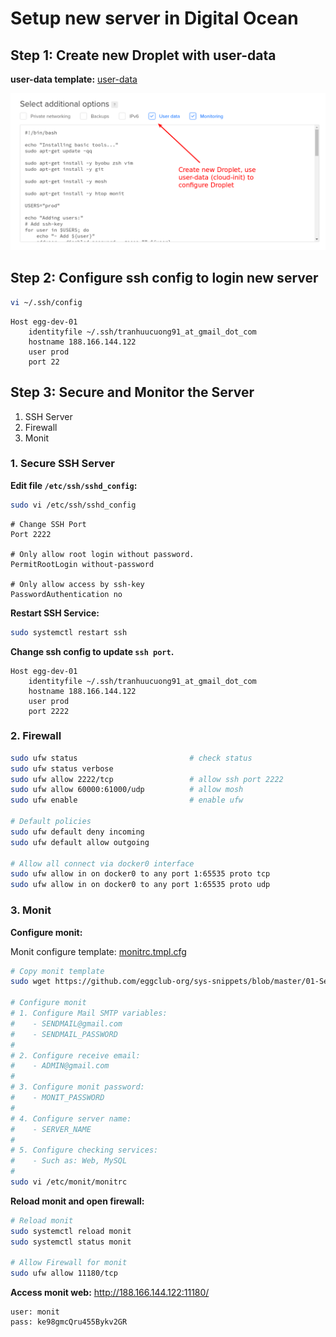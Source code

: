 # Setup new server in Digital Ocean

## Step 1: Create new Droplet with user-data

**user-data template:** [user-data](https://github.com/eggclub-org/sys-snippets/blob/master/01-Setup-new-server-in-DO/01-user-data-eggclub.sh)

![Create new Droplet with user-data](images/01-create-droplet-with-user-data.png)


## Step 2: Configure ssh config to login new server

```sh
vi ~/.ssh/config
```

```
Host egg-dev-01
    identityfile ~/.ssh/tranhuucuong91_at_gmail_dot_com
    hostname 188.166.144.122
    user prod
    port 22
```

## Step 3: Secure and Monitor the Server

1. SSH Server
2. Firewall
3. Monit

### 1. Secure SSH Server

**Edit file `/etc/ssh/sshd_config`:**

```sh
sudo vi /etc/ssh/sshd_config
```

```
# Change SSH Port
Port 2222

# Only allow root login without password.
PermitRootLogin without-password

# Only allow access by ssh-key
PasswordAuthentication no
```

**Restart SSH Service:**

```sh
sudo systemctl restart ssh
```

**Change ssh config to update `ssh port`.**

```
Host egg-dev-01
    identityfile ~/.ssh/tranhuucuong91_at_gmail_dot_com
    hostname 188.166.144.122
    user prod
    port 2222
```

### 2. Firewall

```sh
sudo ufw status                         # check status
sudo ufw status verbose
sudo ufw allow 2222/tcp                 # allow ssh port 2222
sudo ufw allow 60000:61000/udp          # allow mosh
sudo ufw enable                         # enable ufw

# Default policies
sudo ufw default deny incoming
sudo ufw default allow outgoing

# Allow all connect via docker0 interface
sudo ufw allow in on docker0 to any port 1:65535 proto tcp
sudo ufw allow in on docker0 to any port 1:65535 proto udp
```

### 3. Monit
**Configure monit:**

Monit configure template: [monitrc.tmpl.cfg](https://github.com/eggclub-org/sys-snippets/blob/master/01-Setup-new-server-in-DO/templates/monitrc.tmpl.cfg)
```sh
# Copy monit template
sudo wget https://github.com/eggclub-org/sys-snippets/blob/master/01-Setup-new-server-in-DO/templates/monitrc.tmpl.cfg -O /etc/monit/monitrc

# Configure monit
# 1. Configure Mail SMTP variables:
#    - SENDMAIL@gmail.com
#    - SENDMAIL_PASSWORD
#
# 2. Configure receive email:
#    - ADMIN@gmail.com
#
# 3. Configure monit password:
#    - MONIT_PASSWORD
#
# 4. Configure server name:
#    - SERVER_NAME
#
# 5. Configure checking services:
#    - Such as: Web, MySQL
#
sudo vi /etc/monit/monitrc
```

**Reload monit and open firewall:**

```sh
# Reload monit
sudo systemctl reload monit
sudo systemctl status monit

# Allow Firewall for monit
sudo ufw allow 11180/tcp
```

**Access monit web:**
http://188.166.144.122:11180/

```
user: monit
pass: ke98gmcQru455Bykv2GR
```

